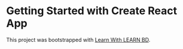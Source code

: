 # Getting Started with Create React App

This project was bootstrapped with [Learn With
LEARN BD](https://naughty-hypatia-8f24ed.netlify.app/).

